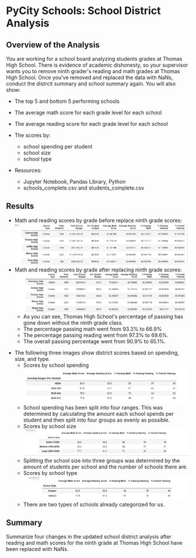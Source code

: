# PyCity Schools: School District Analysis

## Overview of the Analysis
You are working for a school board analyzing students grades at Thomas High School. There is evidence of academic dishonesty, so your supervisor wants you to remove ninth grader's reading and math grades at Thomas High School. Once you've removed and replaced the data with NaNs, conduct the distrcit summary and school summary again. 
You will also show:
  - The top 5 and bottom 5 performing schools
  - The average math score for each grade level for each school
  - The average reading score for each grade level for each school
  - The scores by:
    - school spending per student
    - school size
    - school type

- Resources:
  - Jupyter Notebook, Pandas Library, Python
  - schools_complete.csv and students_complete.csv 


## Results

* Math and reading scores by grade before replace ninth grade scores:
  ![originalscores](avg_original.png)
* Math and reading scores by grade after replacing ninth grade scores:
  ![no_ninth](avg_no_ninth_ths.png)
  * As you can see, Thomas High School's percentage of passing has gone down without the ninth grade class. 
  * The percentage passing math went from 93.3% to 66.9%
  * The percentage passing reading went from 97.3% to 69.6%.
  * The overall passing percentage went from 90.9% to 65.1%.

- The following three images show district scores based on spending, size, and type. 
    - Scores by school spending
    ![schoolspending](scores_by_school_spending.png) 
    - School spending has been split into four ranges. This was determined by calculating the amount each school spends per student and then split into four groups as evenly as possible. 
    - Scores by school size
    ![schoolsize](scores_by_school_size.png)
    - Splitting the school size into three groups was determined by the amount of students per school and the number of schools there are. 
    - Scores by school type
    ![schooltype](scores_by_school_type.png)
    - There are two types of schools already categorized for us. 
    
## Summary
Summarize four changes in the updated school district analysis after reading and math scores for the ninth grade at Thomas High School have been replaced with NaNs.
